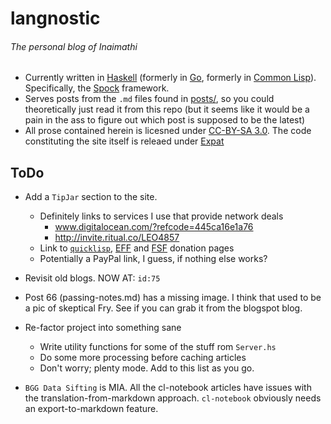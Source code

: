 # langnostic
###### The personal blog of Inaimathi

- Currently written in [Haskell](https://www.haskell.org/) (formerly in [Go](http://golang.org/), formerly in [Common Lisp](https://common-lisp.net/)). Specifically, the [Spock](https://www.spock.li/) framework.
- Serves posts from the `.md` files found in [posts/](https://github.com/Inaimathi/langnostic/tree/master/posts/), so you could theoretically just read it from this repo (but it seems like it would be a pain in the ass to figure out which post is supposed to be the latest)
- All prose contained herein is licesned under [CC-BY-SA 3.0](http://creativecommons.org/licenses/by-sa/3.0/). The code constituting the site itself is releaed under [Expat](http://directory.fsf.org/wiki/License:Expat)

## ToDo

- Add a `TipJar` section to the site.
	- Definitely links to services I use that provide network deals
		- www.digitalocean.com/?refcode=445ca16e1a76
		- http://invite.ritual.co/LEO4857
	- Link to [`quicklisp`](https://www.quicklisp.org/donations.html), [EFF](https://supporters.eff.org/donate) and [FSF](https://my.fsf.org/donate/) donation pages
	- Potentially a PayPal link, I guess, if nothing else works?

- Revisit old blogs. NOW AT: `id:75`
- Post 66 (passing-notes.md) has a missing image. I think that used to be a pic of skeptical Fry. See if you can grab it from the blogspot blog.

- Re-factor project into something sane
	- Write utility functions for some of the stuff rom `Server.hs`
	- Do some more processing before caching articles
	- Don't worry; plenty mode. Add to this list as you go.

- `BGG Data Sifting` is MIA. All the cl-notebook articles have issues with the translation-from-markdown approach. `cl-notebook` obviously needs an export-to-markdown feature.
